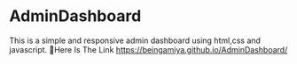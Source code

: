 # AdminDashboard
This is a simple and responsive admin dashboard using html,css and javascript.
📌Here Is The Link https://beingamiya.github.io/AdminDashboard/

